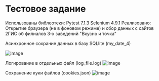 # Тестовое задание
Использованы библеотеки: 
Pytest 7.1.3
Selenium 4.9.1
Реализовано:
Открытие браузера (не в фоновом режиме) и сбор данных с сайтов 2ГИС об филиалов 3-х заведений "Вкусно и точка"

Асинхронное сохрание данных в базу SQLlite (my_date_4)

![image](https://github.com/timahols/test/assets/117768695/55ee6c4f-a4ad-492c-a861-e8441061f435)

Логирование в отдельных файл (log_file.log)
![image](https://github.com/timahols/test/assets/117768695/38d15cdf-ab3c-4db1-85a7-61c549b85687)

Сохранение куки файлов (cookies.json)
![image](https://github.com/timahols/test/assets/117768695/3622382d-3182-4ddd-b862-7a83559f4335)
